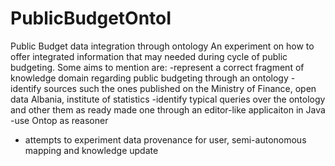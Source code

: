 # PublicBudgetOntoI
Public Budget data integration through ontology
An experiment on how to offer integrated information that may needed during cycle of public budgeting.
Some aims to mention are:
-represent a correct fragment of knowledge domain regarding public budgeting through an ontology
-identify sources such the ones published on the Ministry of Finance, open data Albania, institute of statistics
-identify typical queries over the ontology and other them as ready made one through an editor-like applicaiton in Java
-use Ontop as reasoner
- attempts to experiment data provenance for user, semi-autonomous mapping and knowledge update
